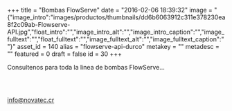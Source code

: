 +++
title = "Bombas FlowServe"
date = "2016-02-06 18:39:32"
image = "{"image_intro":"images\/productos\/thumbnails\/dd6b6063912c311e378230ea8f2c09ab-Flowserve-API.jpg","float_intro":"","image_intro_alt":"","image_intro_caption":"","image_fulltext":"","float_fulltext":"","image_fulltext_alt":"","image_fulltext_caption":""}"
asset_id = 140
alias = "flowserve-api-durco"
metakey = ""
metadesc = ""
featured = 0
draft = false
id = 30
+++
<p>Consultenos para toda la linea de bombas FlowServe...</p>
<p><img src="images/noticias/Durco.jpg" alt="" /></p>
<p> </p>
<p><a href="mailto:info@novatec.cr">info@novatec.cr</a></p>
<!--more-->